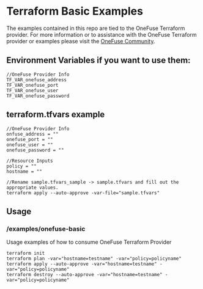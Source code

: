 # Terraform Basic Examples

The examples contained in this repo are tied to the OneFuse Terraform provider.  For more information or to assistance with the OneFuse Terraform provider or examples please visit the [OneFuse Community](https://onefuse.cloudbolt.io/).

## Environment Variables if you want to use them:

```
//OneFuse Provider Info
TF_VAR_onefuse_address
TF_VAR_onefuse_port
TF_VAR_onefuse_user
TF_VAR_onefuse_password

```

## terraform.tfvars example

```
//OneFuse Provider Info
onfuse_address = ""
onefuse_port = ""
onefuse_user = ""
onefuse_password = ""

//Resource Inputs
policy = ""
hostname = ""

//Rename sample.tfvars_sample -> sample.tfvars and fill out the appropriate values.
terraform apply --auto-approve -var-file="sample.tfvars"

```

## Usage

### /examples/onefuse-basic

Usage examples of how to consume OneFuse Terraform Provider

```
terraform init
terraform plan -var="hostname=testname" -var="policy=policyname"
terraform apply --auto-approve -var="hostname=testname" -var="policy=policyname"
terraform destroy --auto-approve -var="hostname=testname" -var="policy=policyname"
```